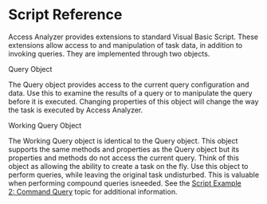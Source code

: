 # Script Reference

Access Analyzer provides extensions to standard Visual Basic Script. These extensions allow access to and manipulation of task data, in addition to invoking queries. They are implemented through two objects.

Query Object

The Query object provides access to the current query configuration and data. Use this to examine the results of a query or to manipulate the query before it is executed. Changing properties of this object will change the way the task is executed by Access Analyzer.

Working Query Object

The Working Query object is identical to the Query object. This object supports the same methods and properties as the Query object but its properties and methods do not access the current query. Think of this object as allowing the ability to create a task on the fly. Use this object to perform queries, while leaving the original task undisturbed. This is valuable when performing compound queries isneeded. See the [Script Example 2: Command Query](/docs/accessanalyzer/enterpriseauditor/admin/datacollector/script/example2.md) topic for additional information.
